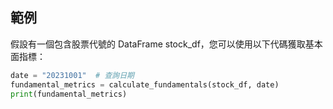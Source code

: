 ## 範例
假設有一個包含股票代號的 DataFrame stock_df，您可以使用以下代碼獲取基本面指標：
```python
date = "20231001"  # 查詢日期
fundamental_metrics = calculate_fundamentals(stock_df, date)
print(fundamental_metrics)
```
